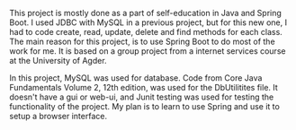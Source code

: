 This project is mostly done as a part of self-education in Java and Spring Boot. I used JDBC with MySQL in a previous project, but for this new one, I had to code create, read, update, delete and find methods for each class. The main reason for this project, is to use Spring Boot to do most of the work for me. It is based on a group project from a internet services course at the University of Agder.

In this project, MySQL was used for database. Code from Core Java Fundamentals Volume 2, 12th edition, was used for the DbUtilitites file. 
It doesn't have a gui or web-ui, and Junit testing was used for testing the functionality of the project.
My plan is to learn to use Spring and use it to setup a browser interface.
